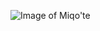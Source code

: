 ![Image of Miqo'te](https://konachan.net/sample/dd3d50d03856d7975a12ea1d82fdae43/Konachan.com%20-%20344211%20sample.jpg)
